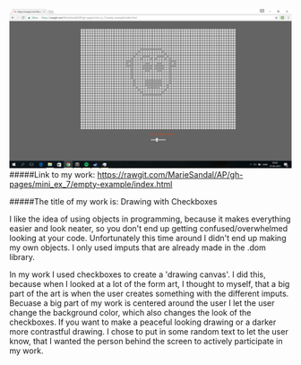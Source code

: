 ![alt tag](https://github.com/MarieSandal/AP/blob/gh-pages/mini_ex_7/empty-example/2017-03-27%20(1).png)
#####Link to my work: https://rawgit.com/MarieSandal/AP/gh-pages/mini_ex_7/empty-example/index.html

#####The title of my work is: Drawing with Checkboxes

I like the idea of using objects in programming, because it makes everything easier and look neater, so you don't end up getting confused/overwhelmed looking at your code. Unfortunately this time around I didn't end up making my own objects. I only used imputs that are already made in the .dom library. 

In my work I used checkboxes to create a 'drawing canvas'. I did this, because when I looked at a lot of the form art, I thought to myself, that a big part of the art is when the user creates something with the different imputs. Becuase a big part of my work is centered around the user I let the user change the background color, which also changes the look of the checkboxes. If you want to make a peaceful looking drawing or a darker more contrastful drawing. I chose to put in some random text to let the user know, that I wanted the person behind the screen to actively participate in my work.






